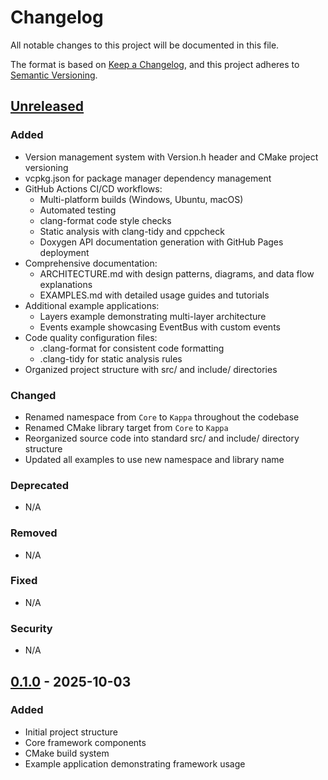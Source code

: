 # Changelog

All notable changes to this project will be documented in this file.

The format is based on [Keep a Changelog](https://keepachangelog.com/en/1.0.0/),
and this project adheres to [Semantic Versioning](https://semver.org/spec/v2.0.0.html).

## [Unreleased]

### Added
- Version management system with Version.h header and CMake project versioning
- vcpkg.json for package manager dependency management
- GitHub Actions CI/CD workflows:
  - Multi-platform builds (Windows, Ubuntu, macOS)
  - Automated testing
  - clang-format code style checks
  - Static analysis with clang-tidy and cppcheck
  - Doxygen API documentation generation with GitHub Pages deployment
- Comprehensive documentation:
  - ARCHITECTURE.md with design patterns, diagrams, and data flow explanations
  - EXAMPLES.md with detailed usage guides and tutorials
- Additional example applications:
  - Layers example demonstrating multi-layer architecture
  - Events example showcasing EventBus with custom events
- Code quality configuration files:
  - .clang-format for consistent code formatting
  - .clang-tidy for static analysis rules
- Organized project structure with src/ and include/ directories

### Changed
- Renamed namespace from `Core` to `Kappa` throughout the codebase
- Renamed CMake library target from `Core` to `Kappa`
- Reorganized source code into standard src/ and include/ directory structure
- Updated all examples to use new namespace and library name

### Deprecated
- N/A

### Removed
- N/A

### Fixed
- N/A

### Security
- N/A

## [0.1.0] - 2025-10-03

### Added
- Initial project structure
- Core framework components
- CMake build system
- Example application demonstrating framework usage

[Unreleased]: https://github.com/Konstantysz/kappa-core/compare/v0.1.0...HEAD
[0.1.0]: https://github.com/Konstantysz/kappa-core/releases/tag/v0.1.0
